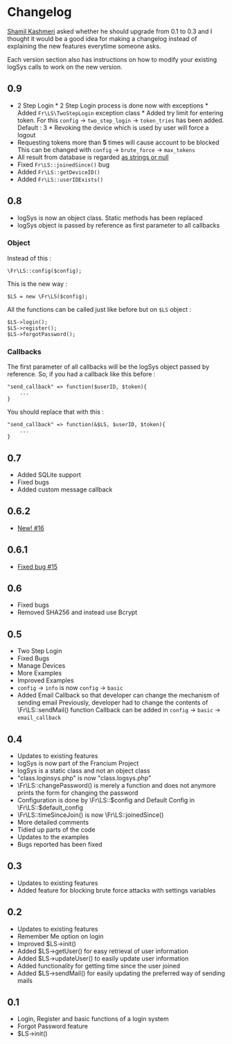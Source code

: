 # Changelog

[Shamil Kashmeri](https://plus.google.com/u/0/105291845791114608759) asked whether he should upgrade from 0.1 to 0.3 and I thought it would be a good idea for making a changelog instead of explaining the new features everytime someone asks.

Each version section also has instructions on how to modify your existing logSys calls to work on the new version.

## 0.9

* 2 Step Login
		* 2 Step Login process is done now with exceptions
		* Added `Fr\LS\TwoStepLogin` exception class
		* Added try limit for entering token. For this `config` -> `two_step_login` -> `token_tries` has been added. Default : 3
		* Revoking the device which is used by user will force a logout
* Requesting tokens more than **5** times will cause account to be blocked
	This can be changed with `config` -> `brute_force` -> `max_tokens`
* All result from database is regarded [as strings or null](https://phpdelusions.net/pdo#returntypes)
* Fixed `Fr\LS::joinedSince()` bug
* Added `Fr\LS::getDeviceID()`
* Added `Fr\LS::userIDExists()`

## 0.8

* logSys is now an object class. Static methods has been replaced
* logSys object is passed by reference as first parameter to all callbacks

### Object

Instead of this :

```
\Fr\LS::config($config);
```

This is the new way :

```
$LS = new \Fr\LS($config);
```

All the functions can be called just like before but on `$LS` object :

```
$LS->login();
$LS->register();
$LS->forgotPassword();
```

### Callbacks

The first parameter of all callbacks will be the logSys object passed by reference. So, if you had a callback like this before :

```
"send_callback" => function($userID, $token){
	...
}
```

You should replace that with this :

```
"send_callback" => function(&$LS, $userID, $token){
	...
}
```

## 0.7

* Added SQLite support
* Fixed bugs
* Added custom message callback

## 0.6.2

* [New! #16](https://github.com/subins2000/logSys/issues/16)

## 0.6.1

* [Fixed bug #15](https://github.com/subins2000/logSys/issues/16)

## 0.6

- Fixed bugs
- Removed SHA256 and instead use Bcrypt

## 0.5

- Two Step Login
- Fixed Bugs
- Manage Devices
- More Examples
- Improved Examples
- `config` -> `info` is now `config` -> `basic`
- Added Email Callback so that developer can change the mechanism of sending email
	Previously, developer had to change the contents of \Fr\LS::sendMail() function
	Callback can be added in `config` -> `basic` -> `email_callback`

## 0.4

- Updates to existing features
- logSys is now part of the Francium Project
- logSys is a static class and not an object class
- "class.loginsys.php" is now "class.logsys.php"
- \Fr\LS::changePassword() is merely a function and does not anymore prints the form for changing the password
- Configuration is done by \Fr\LS::$config and Default Config in \Fr\LS::$default_config
- \Fr\LS::timeSinceJoin() is now \Fr\LS::joinedSince()
- More detailed comments
- Tidied up parts of the code
- Updates to the examples
- Bugs reported has been fixed

## 0.3

- Updates to existing features
- Added feature for blocking brute force attacks with settings variables

## 0.2

- Updates to existing features
- Remember Me option on login
- Improved $LS->init()
- Added $LS->getUser() for easy retrieval of user information
- Added $LS->updateUser() to easily update user information
- Added functionality for getting time since the user joined
- Added $LS->sendMail() for easily updating the preferred way of sending mails

## 0.1

- Login, Register and basic functions of a login system
- Forgot Password feature
- $LS->init()
